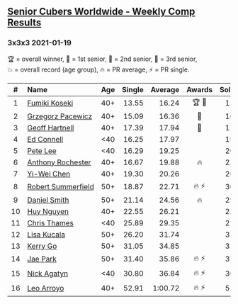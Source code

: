 <style>table {white-space: nowrap;}</style>
<link rel="stylesheet" type="text/css" href="/scw-comp/css/flags.css" />

## [Senior Cubers Worldwide - Weekly Comp Results](/scw-comp/results/)
### 3x3x3 2021-01-19

<span style="white-space: nowrap;">🏆 = overall winner</span>, <span style="white-space: nowrap;">🥇 = 1st senior</span>, <span style="white-space: nowrap;">🥈 = 2nd senior</span>, <span style="white-space: nowrap;">🥉 = 3rd senior</span>, <span style="white-space: nowrap;">💥 = overall record (age group)</span>, <span style="white-space: nowrap;">🔥 = PR average</span>, <span style="white-space: nowrap;">⚡ = PR single</span>.

| # | Name | Age | Single | Average | Awards | Solve 1 | Solve 2 | Solve 3 | Solve 4 | Solve 5 | Video |
| :--: | :-- | :--: | --: | --: | :--: | --: | --: | --: | --: | --: | :-- |
| 1 | [Fumiki Koseki](../../persons/fumiki_koseki/333.md) | 40+ | 13.55 | 16.24 | 🏆 🥇 | 13.55 | 18.20 | 13.90 | DNF | 16.63 | [Desktop](https://www.facebook.com/events/259430338941057/permalink/262921921925232) / [Mobile](https://m.facebook.com/events/259430338941057?view=permalink&id=262921921925232) |
| 2 | [Grzegorz Pacewicz](../../persons/grzegorz_pacewicz/333.md) | 40+ | 15.09 | 16.36 | 🥈 | 16.41 | DNF | 16.45 | 15.09 | 16.23 | [Desktop](https://www.facebook.com/events/259430338941057/permalink/261711668712924) / [Mobile](https://m.facebook.com/events/259430338941057?view=permalink&id=261711668712924) |
| 3 | [Geoff Hartnell](../../persons/geoff_hartnell/333.md) | 40+ | 17.39 | 17.94 | 🥉 | 17.47 | 18.33 | 17.39 | 19.44 | 18.03 | [Desktop](https://www.facebook.com/events/259430338941057/permalink/261570605393697) / [Mobile](https://m.facebook.com/events/259430338941057?view=permalink&id=261570605393697) |
| 4 | [Ed Connell](../../persons/ed_connell/333.md) | <40 | 16.25 | 17.97 |  | 19.42 | 18.18 | 21.12 | 16.32 | 16.25 | [Desktop](https://www.facebook.com/events/259430338941057/permalink/262667388617352) / [Mobile](https://m.facebook.com/events/259430338941057?view=permalink&id=262667388617352) |
| 5 | [Pete Lee](../../persons/pete_lee/333.md) | <40 | 16.29 | 19.25 |  | 20.23 | 20.79 | 17.77 | 19.75 | 16.29 | [Desktop](https://www.facebook.com/events/259430338941057/permalink/262215545329203) / [Mobile](https://m.facebook.com/events/259430338941057?view=permalink&id=262215545329203) |
| 6 | [Anthony Rochester](../../persons/anthony_rochester/333.md) | 40+ | 16.67 | 19.88 | 🔥 | 23.48 | 21.33 | 16.67 | 18.07 | 20.23 | [Desktop](https://www.facebook.com/events/259430338941057/permalink/261829078701183) / [Mobile](https://m.facebook.com/events/259430338941057?view=permalink&id=261829078701183) |
| 7 | [Yi-Wei Chen](../../persons/yi_wei_chen/333.md) | 40+ | 19.30 | 20.26 |  | 20.56 | 20.04 | 23.51 | 19.30 | 20.18 | [Desktop](https://www.facebook.com/events/259430338941057/permalink/262124882004936) / [Mobile](https://m.facebook.com/events/259430338941057?view=permalink&id=262124882004936) |
| 8 | [Robert Summerfield](../../persons/robert_summerfield/333.md) | 50+ | 18.87 | 22.71 | 🔥 ⚡ | 30.36 | 23.05 | 21.89 | 23.20 | 18.87 | [Desktop](https://www.facebook.com/630726070/videos/10158706816216071) / [Mobile](https://m.facebook.com/630726070/videos/10158706816216071) |
| 9 | [Daniel Smith](../../persons/daniel_smith/333.md) | 50+ | 21.14 | 24.56 | 🔥 | 29.42 | 23.76 | 22.97 | 21.14 | 26.94 | [Desktop](https://www.facebook.com/events/259430338941057/permalink/262561928627898) / [Mobile](https://m.facebook.com/events/259430338941057?view=permalink&id=262561928627898) |
| 10 | [Huy Nguyen](../../persons/huy_nguyen/333.md) | 40+ | 22.55 | 26.21 |  | 22.55 | 23.41 | 25.57 | 29.65 | 32.77 | [Desktop](https://www.facebook.com/events/259430338941057/permalink/260268832190541) / [Mobile](https://m.facebook.com/events/259430338941057?view=permalink&id=260268832190541) |
| 11 | [Chris Thames](../../persons/chris_thames/333.md) | <40 | 25.89 | 29.35 |  | 25.89 | 29.28 | 26.20 | 32.56 | 59.01 | [Desktop](https://www.facebook.com/events/259430338941057/permalink/262389515311806) / [Mobile](https://m.facebook.com/events/259430338941057?view=permalink&id=262389515311806) |
| 12 | [Lisa Kucala](../../persons/lisa_kucala/333.md) | 50+ | 26.20 | 31.74 |  | 32.13 | 34.62 | 28.99 | 34.11 | 26.20 | [Desktop](https://www.facebook.com/events/259430338941057/permalink/262341081983316) / [Mobile](https://m.facebook.com/events/259430338941057?view=permalink&id=262341081983316) |
| 13 | [Kerry Go](../../persons/kerry_go/333.md) | 50+ | 31.05 | 34.85 |  | 31.05 | 36.52 | 48.31 | 31.13 | 36.91 | [Desktop](https://www.facebook.com/events/259430338941057/permalink/262503878633703) / [Mobile](https://m.facebook.com/events/259430338941057?view=permalink&id=262503878633703) |
| 14 | [Jae Park](../../persons/jae_park/333.md) | 50+ | 31.40 | 35.86 | 🔥 ⚡ | 37.02 | 31.40 | 35.64 | 52.55 | 34.91 | [Desktop](https://www.facebook.com/events/259430338941057/permalink/260484572168967) / [Mobile](https://m.facebook.com/events/259430338941057?view=permalink&id=260484572168967) |
| 15 | [Nick Agatyn](../../persons/nick_agatyn/333.md) | <40 | 30.80 | 36.84 | 🔥 ⚡ | 30.80 | 33.62 | 41.00 | 37.69 | 39.20 | [Desktop](https://www.facebook.com/757743227/videos/10160878473693228) / [Mobile](https://m.facebook.com/757743227/videos/10160878473693228) |
| 16 | [Leo Arroyo](../../persons/leo_arroyo/333.md) | 40+ | 52.91 | 1:00.72 | 🔥 ⚡ | 52.91 | 59.73 | 1:04.67 | 1:04.08 | 58.34 | [Desktop](https://www.facebook.com/events/259430338941057/permalink/262362541981170) / [Mobile](https://m.facebook.com/events/259430338941057?view=permalink&id=262362541981170) |

<!-- Global site tag (gtag.js) - Google Analytics -->
<script async src="https://www.googletagmanager.com/gtag/js?id=UA-86348435-3"></script>
<script>window.dataLayer = window.dataLayer || []; function gtag() {dataLayer.push(arguments);} gtag('js', new Date()); gtag('config', 'UA-86348435-3');</script>
